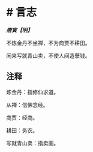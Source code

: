 # # 言志

***唐寅【明】***

不炼金丹不坐禅，不为商贾不耕田。

闲来写就青山卖，不使人间造孽钱。

## 注释

炼金丹：指修仙求道。

从禅：信佛念经。

商贾：经商。

耕田：务农。

写就青山卖：指卖画。
